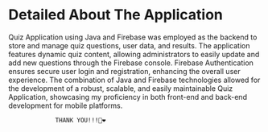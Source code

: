 # Detailed About The Application

Quiz Application using Java and Firebase was employed as the backend to store and manage quiz questions, user data, and results. The application
features dynamic quiz content, allowing administrators to easily update and add new questions through the Firebase console. Firebase Authentication ensures
secure user login and registration, enhancing the overall user experience. The combination of Java and Firebase technologies allowed for the development of
a robust, scalable, and easily maintainable Quiz Application, showcasing my proficiency in both front-end and back-end development for mobile platforms.

                 THANK YOU!!!🫰❤️
